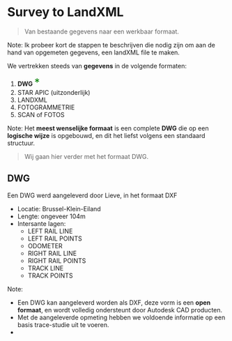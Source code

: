# Survey to LandXML

> Van bestaande gegevens naar een werkbaar formaat.

Note:
Ik probeer kort de stappen te beschrijven die nodig zijn om aan de hand van opgemeten gegevens, een landXML file te maken.

<!--s-->

We vertrekken steeds van **gegevens** in de volgende formaten:

<ol>
    <li>
        <b>DWG</b>
        <span style="color:green; font-size: 175%;">*</span> <!-- .element: class="fragment" data-fragment-index="5" -->
    </li>
    <li>STAR APIC (uitzonderlijk)</li> <!-- .element: class="fragment" data-fragment-index="1" -->
    <li>LANDXML</li> <!-- .element: class="fragment" data-fragment-index="2" -->
    <li>FOTOGRAMMETRIE</li> <!-- .element: class="fragment" data-fragment-index="3" -->
    <li>SCAN of FOTOS</li> <!-- .element: class="fragment" data-fragment-index="4" -->
</ol>

Note:
Het **meest wenselijke formaat** is een complete **DWG** die op een **logische wijze** is opgebouwd, en dit het liefst volgens een standaard structuur.

<!--v-->

> Wij gaan hier verder met het formaat DWG.

<!--s-->

## DWG

Een DWG werd aangeleverd door Lieve, in het formaat DXF

-   Locatie: Brussel-Klein-Eiland
-   Lengte: ongeveer 104m
-   Intersante lagen:
    -   LEFT RAIL LINE
    -   LEFT RAIL POINTS
    -   ODOMETER
    -   RIGHT RAIL LINE
    -   RIGHT RAIL POINTS
    -   TRACK LINE
    -   TRACK POINTS

Note:

-   Een DWG kan aangeleverd worden als DXF, deze vorm is een **open formaat**, en wordt volledig ondersteunt door Autodesk CAD producten.
-   Met de aangeleverde opmeting hebben we voldoende informatie op een basis trace-studie uit te voeren.
-
